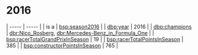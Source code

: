 # 2016

| ----- | ----- |
| is a | [bsp:season2016](https://bramantyoa.github.io/semantic-project/season2016) |
| [dbp:year](https://dbpedia.org/property/year) | 2016 |
| [dbp:champions](https://dbpedia.org/property/champions) | [dbr:Nico_Rosberg](https://dbpedia.org/resource/Nico_Rosberg), [dbr:Mercedes-Benz_in_Formula_One](https://dbpedia.org/resource/Mercedes-Benz_in_Formula_One) |
| [bsp:racerTotalGrandPrixInSeason](https://bramantyoa.github.io/semantic-project/racerTotalGrandPrixInSeason) | 19 |
| [bsp:racerTotalPointsInSeason](https://bramantyoa.github.io/semantic-project/racerTotalPointsInSeason) | 385 |
| [bsp:constructorPointsInSeason](https://bramantyoa.github.io/semantic-project/constructorPointsInSeason) | 765 |